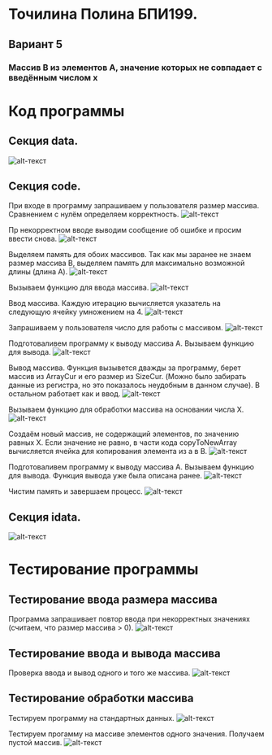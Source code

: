 # Точилина Полина БПИ199.
## Вариант 5
### Массив B из элементов A, значение которых не совпадает с введённым числом x

# Код программы
## Секция data.
![alt-текст](https://github.com/LittlePotato14/FASM_HW2/blob/master/Screens/sectionData.png "data")

## Секция code.
При входе в программу запрашиваем у пользователя размер массива.
Сравнением с нулём определяем корректность.
![alt-текст](https://github.com/LittlePotato14/FASM_HW2/blob/master/Screens/startInputN.png "code")

Пр некорректном вводе выводим сообщение об ошибке и просим ввести снова.
![alt-текст](https://github.com/LittlePotato14/FASM_HW2/blob/master/Screens/wrongInp.png "code")

Выделяем память для обоих массивов.
Так как мы заранее не знаем размер массива B, выделяем память для максимально возможной длины (длина A).
![alt-текст](https://github.com/LittlePotato14/FASM_HW2/blob/master/Screens/startReserveMemory.png "code")

Вызываем функцию для ввода массива.
![alt-текст](https://github.com/LittlePotato14/FASM_HW2/blob/master/Screens/startInputArray.png "code")

Ввод массива.
Каждую итерацию вычисляется указатель на следующую ячейку умножением на 4.
![alt-текст](https://github.com/LittlePotato14/FASM_HW2/blob/master/Screens/inputArray.png "code")

Запрашиваем у пользователя число для работы с массивом.
![alt-текст](https://github.com/LittlePotato14/FASM_HW2/blob/master/Screens/startInputX.png "code")

Подготоваливем программу к выводу массива A. Вызываем функцию для вывода.
![alt-текст](https://github.com/LittlePotato14/FASM_HW2/blob/master/Screens/startOutputA.png "code")

Вывод массива. 
Функция вызывется дважды за программу, берет массив из ArrayCur и его размер из SizeCur.
(Можно было забирать данные из регистра, но это показалось неудобным в данном случае).
В остальном работает как и ввод.
![alt-текст](https://github.com/LittlePotato14/FASM_HW2/blob/master/Screens/outputArray.png "code")

Вызываем функцию для обработки массива на основании числа X.
![alt-текст](https://github.com/LittlePotato14/FASM_HW2/blob/master/Screens/startCreationArray.png "code")

Создаём новый массив, не содержащий элементов, по значению равных X.
Если значение не равно, в части кода copyToNewArray вычисляется ячейка для копирования элемента из a в B.
![alt-текст](https://github.com/LittlePotato14/FASM_HW2/blob/master/Screens/createNewArray.png "code")

Подготоваливем программу к выводу массива A. Вызываем функцию для вывода.
Функция вывода уже была описана ранее.
![alt-текст](https://github.com/LittlePotato14/FASM_HW2/blob/master/Screens/startOutputB.png "code")

Чистим память и завершаем процесс.
![alt-текст](https://github.com/LittlePotato14/FASM_HW2/blob/master/Screens/startEnd.png "code")

## Секция idata.
![alt-текст](https://github.com/LittlePotato14/FASM_HW2/blob/master/Screens/sectionIdata.png "idata")

# Тестирование программы
## Тестирование ввода размера массива
Программа запрашивает повтор ввода при некорректных значениях (считаем, что размер массива > 0).
![alt-текст](https://github.com/LittlePotato14/FASM_HW2/blob/master/Screens/inputCheck.png "testing")

## Тестирование ввода и вывода массива
Проверка ввода и вывод одного и того же массива.
![alt-текст](https://github.com/LittlePotato14/FASM_HW2/blob/master/Screens/inputArrayCheck.png "testing")

## Тестирование обработки массива
Тестируем программу на стандартных данных.
![alt-текст](https://github.com/LittlePotato14/FASM_HW2/blob/master/Screens/checkWork1.png "testing")

Тестируем прогамму на массиве элементов одного значения. Получаем пустой массив.
![alt-текст](https://github.com/LittlePotato14/FASM_HW2/blob/master/Screens/checkWork2.png "testing")
